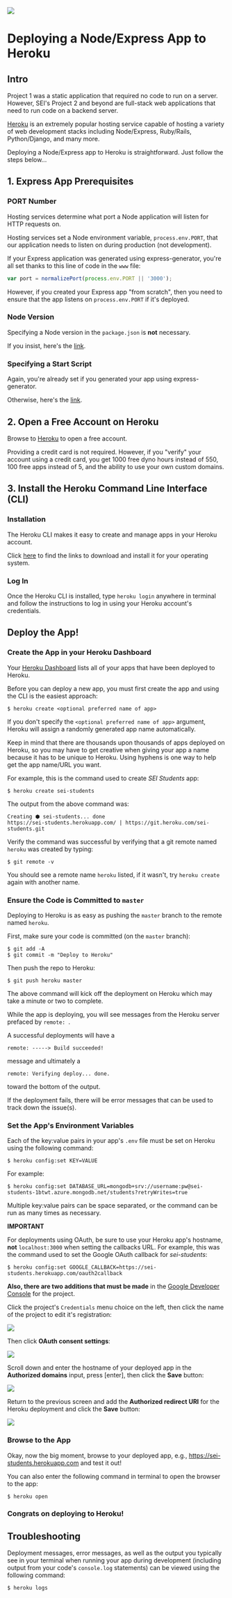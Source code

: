 <img src="https://i.imgur.com/AXPfb5w.png">

# Deploying a Node/Express App to Heroku

## Intro

Project 1 was a static application that required no code to run on a server.  However, SEI's Project 2 and beyond are full-stack web applications that need to run code on a backend server.

[Heroku](https://www.heroku.com) is an extremely popular hosting service capable of hosting a variety of web development stacks including Node/Express, Ruby/Rails, Python/Django, and many more.

Deploying a Node/Express app to Heroku is straightforward. Just follow the steps below...

## 1. Express App Prerequisites

### PORT Number

Hosting services determine what port a Node application will listen for HTTP requests on.

Hosting services set a Node environment variable, `process.env.PORT`, that our application needs to listen on during production (not development).

If your Express application was generated using express-generator, you're all set thanks to this line of code in the `www` file:

```js
var port = normalizePort(process.env.PORT || '3000');
```

However, if you created your Express app "from scratch", then you need to ensure that the app listens on `process.env.PORT` if it's deployed.

### Node Version

Specifying a Node version in the `package.json` is **not** necessary.

If you insist, here's the [link](https://devcenter.heroku.com/articles/deploying-nodejs#specify-the-version-of-node).

### Specifying a Start Script

Again, you're already set if you generated your app using express-generator.

Otherwise, here's the [link](https://devcenter.heroku.com/articles/deploying-nodejs#specifying-a-start-script).

## 2. Open a Free Account on Heroku

Browse to [Heroku](https://www.heroku.com/) to open a free account.

Providing a credit card is not required. However, if you "verify" your account using a credit card, you get 1000 free dyno hours instead of 550, 100 free apps instead of 5, and the ability to use your own custom domains.

## 3. Install the Heroku Command Line Interface (CLI)

### Installation

The Heroku CLI makes it easy to create and manage apps in your Heroku account.

Click [here](https://devcenter.heroku.com/articles/heroku-cli#download-and-install) to find the links to download and install it for your operating system.

### Log In

Once the Heroku CLI is installed, type `heroku login` anywhere in terminal and follow the instructions to log in using your Heroku account's credentials.


## Deploy the App!

### Create the App in your Heroku Dashboard

Your [Heroku Dashboard](https://dashboard.heroku.com/apps) lists all of your apps that have been deployed to Heroku.

Before you can deploy a new app, you must first create the app and using the CLI is the easiest approach:

```
$ heroku create <optional preferred name of app>
```

If you don't specify the `<optional preferred name of app>` argument, Heroku will assign a randomly generated app name automatically.

Keep in mind that there are thousands upon thousands of apps deployed on Heroku, so you may have to get creative when giving your app a name because it has to be unique to Heroku. Using hyphens is one way to help get the app name/URL you want.

For example, this is the command used to create _SEI Students_ app:

```
$ heroku create sei-students
```

The output from the above command was:

```
Creating ⬢ sei-students... done
https://sei-students.herokuapp.com/ | https://git.heroku.com/sei-students.git
```

Verify the command was successful by verifying that a git remote named `heroku` was created by typing:

```
$ git remote -v
```

You should see a remote name `heroku` listed, if it wasn't, try `heroku create` again with another name.

### Ensure the Code is Committed to `master`

Deploying to Heroku is as easy as pushing the `master` branch to the remote named `heroku`.

First, make sure your code is committed (on the `master` branch):

```
$ git add -A
$ git commit -m "Deploy to Heroku"
```

Then push the repo to Heroku:

```
$ git push heroku master
```

The above command will kick off the deployment on Heroku which may take a minute or two to complete.

While the app is deploying, you will see messages from the Heroku server prefaced by `remote: `.

A successful deployments will have a

`remote: -----> Build succeeded!`

message and ultimately a

`remote: Verifying deploy... done.`

toward the bottom of the output.

If the deployment fails, there will be error messages that can be used to track down the issue(s).

### Set the App's Environment Variables

Each of the key:value pairs in your app's `.env` file must be set on Heroku using the following command:

```
$ heroku config:set KEY=VALUE
```

For example: 

```
$ heroku config:set DATABASE_URL=mongodb+srv://username:pw@sei-students-1btwt.azure.mongodb.net/students?retryWrites=true
```

Multiple key:value pairs can be space separated, or the command can be run as many times as necessary.

**IMPORTANT**

For deployments using OAuth, be sure to use your Heroku app's hostname, **not** `localhost:3000` when setting the callbacks URL.  For example, this was the command used to set the Google OAuth callback for _sei-students_:

```
$ heroku config:set GOOGLE_CALLBACK=https://sei-students.herokuapp.com/oauth2callback
```

**Also, there are two additions that must be made** in the [Google Developer Console](https://console.developers.google.com) for the project.

Click the project's `Credentials` menu choice on the left, then click the name of the project to edit it's registration:

<img src="https://i.imgur.com/gkZnGRK.png"> 

Then click **OAuth consent settings**:

<img src="https://i.imgur.com/vSXoj3U.png">

Scroll down and enter the hostname of your deployed app in the **Authorized domains** input, press [enter], then click the **Save** button: 

<img src="https://i.imgur.com/cIooadC.png">

Return to the previous screen and add the **Authorized redirect URI** for the Heroku deployment and click the **Save** button:

<img src="https://i.imgur.com/iQ4vxVb.png">

### Browse to the App

Okay, now the big moment, browse to your deployed app, e.g., https://sei-students.herokuapp.com and test it out!

You can also enter the following command in terminal to open the browser to the app:

```
$ heroku open
```

### Congrats on deploying to Heroku!

## Troubleshooting

Deployment messages, error messages, as well as the output you typically see in your terminal when running your app during development (including output from your code's `console.log` statements) can be viewed using the following command:

```
$ heroku logs
```
  



